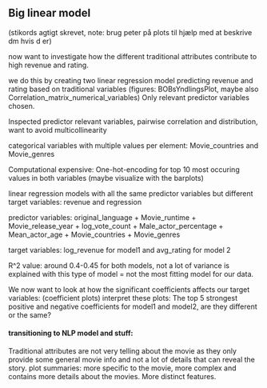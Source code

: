## Big linear model
(stikords agtigt skrevet, note: brug peter på plots til hjælp med at beskrive dm hvis d er)

now want to investigate how the different traditional attributes contribute to high revenue and rating.

we do this by creating two linear regression model predicting revenue and rating based on traditional variables (figures: BOBsYndlingsPlot, maybe also Correlation_matrix_numerical_variables)
Only relevant predictor variables chosen.

Inspected predictor relevant variables, pairwise correlation and distribution, want to avoid multicollinearity

categorical variables with multiple values per element: Movie_countries and Movie_genres


Computational expensive: One-hot-encoding for top 10 most occuring values in both variables (maybe visualize with the barplots)

linear regression models with all the same predictor variables but different target variables: revenue and regression

predictor variables: original_language + Movie_runtime + Movie_release_year + log_vote_count + Male_actor_percentage + Mean_actor_age + Movie_countries + Movie_genres

target variables: log_revenue for model1 and avg_rating for model 2

R^2 value: around 0.4-0.45 for both models, not a lot of variance is explained with this type of model = not the most fitting model for our data.

We now want to look at how the significant coefficients affects our target variables: (coefficient plots)
interpret these plots: The top 5 strongest positive and negative coefficients for model1 and model2, are they different or the same?


#### transitioning to NLP model and stuff:
Traditional attributes are not very telling about the movie as they only provide some general movie info and not a lot of details that can reveal the story.
plot summaries: more specific to the movie, more complex and contains more details about the movies. More distinct features.


